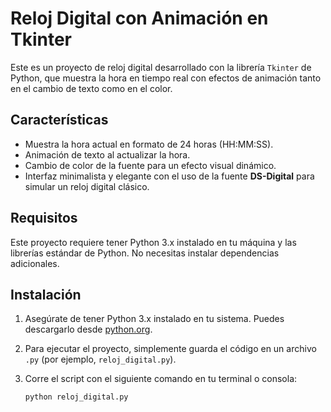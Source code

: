 # Reloj Digital con Animación en Tkinter

Este es un proyecto de reloj digital desarrollado con la librería `Tkinter` de Python, que muestra la hora en tiempo real con efectos de animación tanto en el cambio de texto como en el color.

## Características

- Muestra la hora actual en formato de 24 horas (HH:MM:SS).
- Animación de texto al actualizar la hora.
- Cambio de color de la fuente para un efecto visual dinámico.
- Interfaz minimalista y elegante con el uso de la fuente **DS-Digital** para simular un reloj digital clásico.

## Requisitos

Este proyecto requiere tener Python 3.x instalado en tu máquina y las librerías estándar de Python. No necesitas instalar dependencias adicionales.

## Instalación

1. Asegúrate de tener Python 3.x instalado en tu sistema. Puedes descargarlo desde [python.org](https://www.python.org/downloads/).
   
2. Para ejecutar el proyecto, simplemente guarda el código en un archivo `.py` (por ejemplo, `reloj_digital.py`).

3. Corre el script con el siguiente comando en tu terminal o consola:

   ```bash
   python reloj_digital.py
